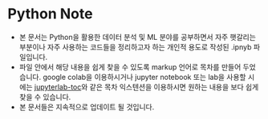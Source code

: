 # Python Note
- 본 문서는 Python을 활용한 데이터 분석 및 ML 분야를 공부하면서 자주 햇갈리는 부분이나 자주 사용하는 코드들을 정리하고자 하는 개인적 용도로 작성된 .ipnyb 파일입니다. 
- 파일 안에서 해당 내용을 쉽게 찾을 수 있도록 markup 언어로 목차를 만들어 두었습니다. google colab을 이용하시거나 jupyter notebook 또는 lab을 사용할 시에는 [jupyterlab-toc](https://github.com/jupyterlab/jupyterlab-toc)와 같은 목차 익스텐션을 이용하시면 원하는 내용을 보다 쉽게 찾을 수 있습니다.
- 본 문서들은 지속적으로 업데이트 될 것입니다.
